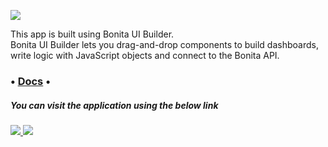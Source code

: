 
![](https://fr.bonitasoft.com/themes/bonitasoft2022/images/logo_bonitasoft.png)

This app is built using Bonita UI Builder.\
Bonita UI Builder lets you drag-and-drop components to build dashboards, write logic with JavaScript objects and connect to the Bonita API.

### • [Docs](https://documentation.bonitasoft.com/bonita/2024.3/applications/ui-builder/bonita-ui-builder) •

##### You can visit the application using the below link

###### [![](https://assets.appsmith.com/git-sync/Buttons.svg) ](http://localhost:8090/applications/68b6f1134c3e6631ec5e22b7/pages/68b6f1134c3e6631ec5e22b9) [![](https://assets.appsmith.com/git-sync/Buttons2.svg)](http://localhost:8090/applications/68b6f1134c3e6631ec5e22b7/pages/68b6f1134c3e6631ec5e22b9/edit)
